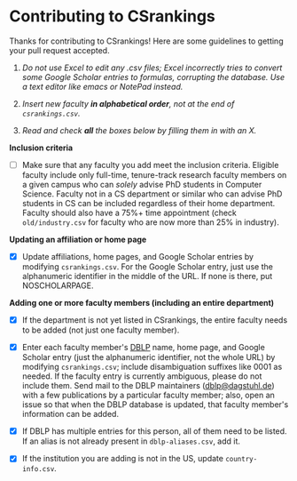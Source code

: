 # Contributing to CSrankings

Thanks for contributing to CSrankings! Here are some guidelines to getting your pull request accepted.


1. _Do not use Excel to edit any .csv files; Excel incorrectly tries to
convert some Google Scholar entries to formulas, corrupting the
database. Use a text editor like emacs or NotePad instead._

2. _Insert new faculty **in alphabetical order**, not at the end of `csrankings.csv`._

3. _Read and check **all** the boxes below by filling them in with an X._

**Inclusion criteria**

- [ ] Make sure that any faculty you add meet the inclusion
criteria. Eligible faculty include only full-time, tenure-track research
faculty members on a given campus who can *solely* advise PhD students in
Computer Science. Faculty not in a CS department or similar who can
advise PhD students in CS can be included regardless of their home
department. Faculty should also have a 75%+ time appointment (check
`old/industry.csv` for faculty who are now more than 25% in industry).

**Updating an affiliation or home page**

- [x] Update affiliations, home pages, and Google Scholar entries by modifying `csrankings.csv`. For the Google Scholar entry, just use the alphanumeric identifier in the middle of the URL. If none is there, put NOSCHOLARPAGE.

**Adding one or more faculty members (including an entire department)**

- [x] If the department is not yet listed in CSrankings, the entire faculty needs to be added (not just one faculty member).

- [x] Enter each faculty member's [DBLP](http://dblp.org) name, home page, and Google Scholar entry (just the alphanumeric identifier, not the whole URL) by modifying `csrankings.csv`; include disambiguation suffixes like 0001 as needed. If the faculty entry is currently ambiguous, please do not include them. Send mail to the DBLP maintainers (dblp@dagstuhl.de) with a few publications by a particular faculty member; also, open an issue so that when the DBLP database is updated, that faculty member's information can be added.

- [x] If DBLP has multiple entries for this person, all of them need to be listed. If an alias is not already present in `dblp-aliases.csv`, add it.

- [x] If the institution you are adding is not in the US,
update `country-info.csv`.


